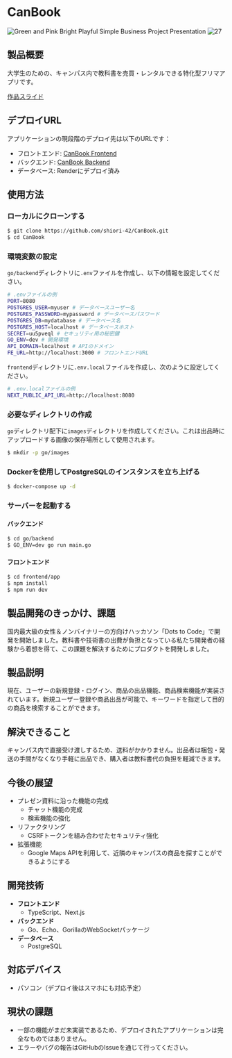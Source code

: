 # CanBook

![Green and Pink Bright Playful Simple Business Project Presentation](https://github.com/shiori-42/CanBook/assets/147027038/67a377c2-61a7-491a-87e5-d6ce08d3712c.png)
![27](https://github.com/shiori-42/CanBook/assets/147027038/c544fcfe-f9e8-47b4-89f4-81f67de40e07.png)

## 製品概要

大学生のための、キャンパス内で教科書を売買・レンタルできる特化型フリマアプリです。

[作品スライド](https://www.canva.com/design/DAGAO-n2Ewo/s37XOtN8EWCaMm2fmXKKUw/edit?utm_content=DAGAO-n2Ewo&utm_campaign=designshare&utm_medium=link2&utm_source=sharebutton)

## デプロイURL

アプリケーションの現段階のデプロイ先は以下のURLです：

- フロントエンド: [CanBook Frontend](https://canbook.vercel.app/)
- バックエンド: [CanBook Backend](https://canbook-1.onrender.com)
- データベース: Renderにデプロイ済み

## 使用方法


### ローカルにクローンする

```bash
$ git clone https://github.com/shiori-42/CanBook.git
$ cd CanBook
```


### 環境変数の設定


`go/backend`ディレクトリに`.env`ファイルを作成し、以下の情報を設定してください。

```bash
# .envファイルの例
PORT=8080
POSTGRES_USER=myuser # データベースユーザー名
POSTGRES_PASSWORD=mypassword # データベースパスワード
POSTGRES_DB=mydatabase # データベース名
POSTGRES_HOST=localhost # データベースホスト
SECRET=uu5pveql # セキュリティ用の秘密鍵
GO_ENV=dev # 開発環境
API_DOMAIN=localhost # APIのドメイン
FE_URL=http://localhost:3000 # フロントエンドURL
```


`frontend`ディレクトリに`.env.local`ファイルを作成し、次のように設定してください。

```bash
# .env.localファイルの例
NEXT_PUBLIC_API_URL=http://localhost:8080
```


### 必要なディレクトリの作成

`go`ディレクトリ配下に`images`ディレクトリを作成してください。これは出品時にアップロードする画像の保存場所として使用されます。

```bash	
$ mkdir -p go/images	
```

### Dockerを使用してPostgreSQLのインスタンスを立ち上げる

```bash
$ docker-compose up -d
```


### サーバーを起動する

#### バックエンド

```bash
$ cd go/backend
$ GO_ENV=dev go run main.go
```

#### フロントエンド

```bash
$ cd frontend/app
$ npm install	
$ npm run dev
```


## 製品開発のきっかけ、課題

国内最大級の女性＆ノンバイナリーの方向けハッカソン「Dots to Code」で開発を開始しました。教科書や技術書の出費が負担となっている私たち開発者の経験から着想を得て、この課題を解決するためにプロダクトを開発しました。

## 製品説明

現在、ユーザーの新規登録・ログイン、商品の出品機能、商品検索機能が実装されています。新規ユーザー登録や商品出品が可能で、キーワードを指定して目的の商品を検索することができます。

## 解決できること

キャンパス内で直接受け渡しするため、送料がかかりません。出品者は梱包・発送の手間がなくなり手軽に出品でき、購入者は教科書代の負担を軽減できます。

## 今後の展望

- プレゼン資料に沿った機能の完成
  - チャット機能の完成
  - 検索機能の強化
- リファクタリング
  - CSRFトークンを組み合わせたセキュリティ強化
- 拡張機能
  - Google Maps APIを利用して、近隣のキャンパスの商品を探すことができるようにする

## 開発技術

- **フロントエンド**
  - TypeScript、Next.js
- **バックエンド**
  - Go、Echo、GorillaのWebSocketパッケージ
- **データベース**
  - PostgreSQL

## 対応デバイス

- パソコン（デプロイ後はスマホにも対応予定）

## 現状の課題

- 一部の機能がまだ未実装であるため、デプロイされたアプリケーションは完全なものではありません。
- エラーやバグの報告はGitHubのIssueを通じて行ってください。


